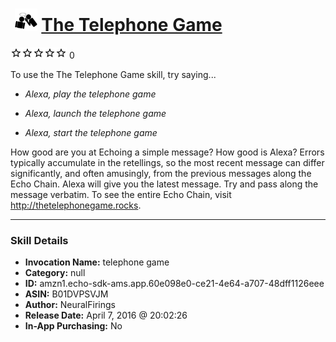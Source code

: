 # &nbsp;<img src="skill_icon" alt="The Telephone Game icon" width="36"> [The Telephone Game](http://alexa.amazon.com/#skills/amzn1.echo-sdk-ams.app.60e098e0-ce21-4e64-a707-48dff1126eee)
![0 stars](../../images/ic_star_border_black_18dp_1x.png)![0 stars](../../images/ic_star_border_black_18dp_1x.png)![0 stars](../../images/ic_star_border_black_18dp_1x.png)![0 stars](../../images/ic_star_border_black_18dp_1x.png)![0 stars](../../images/ic_star_border_black_18dp_1x.png) 0

To use the The Telephone Game skill, try saying...

* *Alexa, play the telephone game*

* *Alexa, launch the telephone game*

* *Alexa, start the telephone game*

How good are you at Echoing a simple message? How good is Alexa? Errors typically accumulate in the retellings, so the most recent message can differ significantly, and often amusingly, from the previous messages along the Echo Chain. Alexa will give you the latest message. Try and pass along the message verbatim. To see the entire Echo Chain, visit http://thetelephonegame.rocks.

***

### Skill Details

* **Invocation Name:** telephone game
* **Category:** null
* **ID:** amzn1.echo-sdk-ams.app.60e098e0-ce21-4e64-a707-48dff1126eee
* **ASIN:** B01DVPSVJM
* **Author:** NeuralFirings
* **Release Date:** April 7, 2016 @ 20:02:26
* **In-App Purchasing:** No
